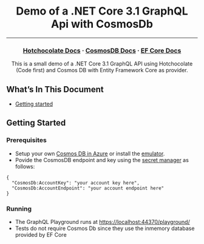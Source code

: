 <h1 align="center">
  Demo of a .NET Core 3.1 GraphQL Api with CosmosDb 
</h1>
<hr/>

<div align="center">

<h3 align="center">
  <a href="https://hotchocolate.io/">Hotchocolate Docs</a>
  <span> · </span>
  <a href="https://docs.microsoft.com/en-us/azure/cosmos-db/introduction">CosmosDB Docs</a>
  <span> · </span>
  <a href="https://docs.microsoft.com/en-us/ef/core/providers/cosmos/?tabs=dotnet-core-cli">EF Core Docs</a>
  </h3>

This is a small demo of a .NET Core 3.1 GraphQL API using Hotchocolate (Code first) and Cosmos DB with Entity Framework Core as provider.

</div>

## What’s In This Document

- [Getting started](#getting-started)

## Getting Started

### Prerequisites

* Setup your own <a href="https://docs.microsoft.com/en-us/azure/cosmos-db/create-cosmosdb-resources-portal">Cosmos DB in Azure</a> or install the <a href="https://docs.microsoft.com/en-us/azure/cosmos-db/local-emulator">emulator</a>.
* Povide the CosmosDB endpoint and key using the <a href="https://docs.microsoft.com/en-us/aspnet/core/security/app-secrets?view=aspnetcore-3.1&tabs=windows">secret manager</a> as follows:

```
{
  "CosmosDb:AccountKey": "your account key here",
  "CosmosDb:AccountEndpoint": "your account endpoint here"
}
```

### Running

* The GraphQL Playground runs at  <a href="https://localhost:44370/playground/">https://localhost:44370/playground/</a>
* Tests do not require Cosmos Db since they use the inmemory database provided by EF Core
